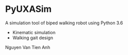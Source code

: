 # PyUXASim
A simulation tool of biped walking robot using Python 3.6
+ Kinematic simulation
+ Walking gait design

 Nguyen Van Tien Anh


